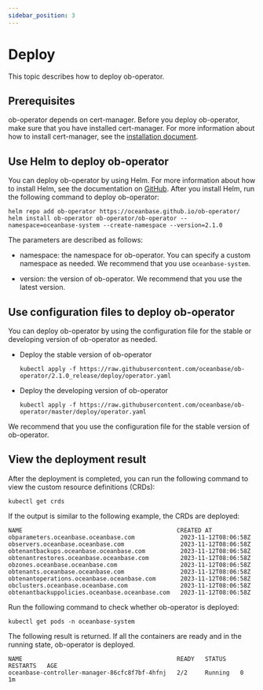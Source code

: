 ```yaml
---
sidebar_position: 3
---
```



# Deploy

This topic describes how to deploy ob-operator.

## Prerequisites

ob-operator depends on cert-manager. Before you deploy ob-operator, make sure that you have installed cert-manager. For more information about how to install cert-manager, see the [installation document](https://cert-manager.io/docs/installation/).

## Use Helm to deploy ob-operator

You can deploy ob-operator by using Helm. For more information about how to install Helm, see the documentation on [GitHub](https://github.com/helm/helm). After you install Helm, run the following command to deploy ob-operator:

```shell
helm repo add ob-operator https://oceanbase.github.io/ob-operator/
helm install ob-operator ob-operator/ob-operator --namespace=oceanbase-system --create-namespace --version=2.1.0
```

The parameters are described as follows:

* namespace: the namespace for ob-operator. You can specify a custom namespace as needed. We recommend that you use `oceanbase-system`.

* version: the version of ob-operator. We recommend that you use the latest version.

## Use configuration files to deploy ob-operator

You can deploy ob-operator by using the configuration file for the stable or developing version of ob-operator as needed.

* Deploy the stable version of ob-operator

   ```shell
   kubectl apply -f https://raw.githubusercontent.com/oceanbase/ob-operator/2.1.0_release/deploy/operator.yaml
   ```

* Deploy the developing version of ob-operator

   ```shell
   kubectl apply -f https://raw.githubusercontent.com/oceanbase/ob-operator/master/deploy/operator.yaml
   ```

We recommend that you use the configuration file for the stable version of ob-operator.

## View the deployment result

After the deployment is completed, you can run the following command to view the custom resource definitions (CRDs):

```shell
kubectl get crds
```

If the output is similar to the following example, the CRDs are deployed:

```shell
NAME                                            CREATED AT
obparameters.oceanbase.oceanbase.com             2023-11-12T08:06:58Z
observers.oceanbase.oceanbase.com                2023-11-12T08:06:58Z
obtenantbackups.oceanbase.oceanbase.com          2023-11-12T08:06:58Z
obtenantrestores.oceanbase.oceanbase.com         2023-11-12T08:06:58Z
obzones.oceanbase.oceanbase.com                  2023-11-12T08:06:58Z
obtenants.oceanbase.oceanbase.com                2023-11-12T08:06:58Z
obtenantoperations.oceanbase.oceanbase.com       2023-11-12T08:06:58Z
obclusters.oceanbase.oceanbase.com               2023-11-12T08:06:58Z
obtenantbackuppolicies.oceanbase.oceanbase.com   2023-11-12T08:06:58Z
```

Run the following command to check whether ob-operator is deployed:

```shell
kubectl get pods -n oceanbase-system
```

The following result is returned. If all the containers are ready and in the running state, ob-operator is deployed.

```shell
NAME                                            READY   STATUS    RESTARTS   AGE
oceanbase-controller-manager-86cfc8f7bf-4hfnj   2/2     Running   0          1m
```
